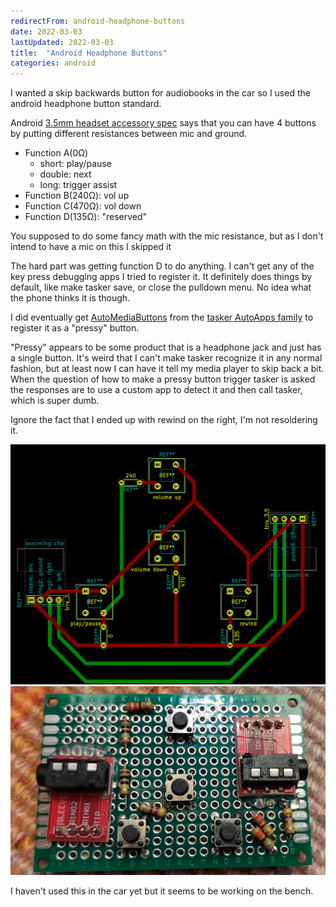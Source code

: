 ```yaml
---
redirectFrom: android-headphone-buttons
date: 2022-03-03
lastUpdated: 2022-03-03
title:  "Android Headphone Buttons"
categories: android
---
```


I wanted a skip backwards button for audiobooks in the car so I used the android headphone button standard.

<!--excerpt-->

Android [3.5mm headset accessory spec](https://source.android.com/devices/accessories/headset/plug-headset-spec)
says that you can have 4 buttons by putting different resistances between mic and ground.
* Function A(0Ω)
  * short: play/pause
  * double: next
  * long: trigger assist
* Function B(240Ω): vol up
* Function C(470Ω): vol down
* Function D(135Ω): "reserved"

You supposed to do some fancy math with the mic resistance, but as I don't intend to have a mic on this I skipped it


The hard part was getting function D to do anything.
I can't get any of the key press debugging apps I tried to register it.
It definitely does things by default, like make tasker save, or close the pulldown menu.
No idea what the phone thinks it is though.

I did eventually get [AutoMediaButtons](https://play.google.com/store/apps/details?id=com.joaomgcd.automediabuttons&hl=en_US&gl=US)
from the [tasker AutoApps family](https://joaoapps.com/) to register it as a "pressy" button.

"Pressy" appears to be some product that is a headphone jack and just has a
single button.
It's weird that I can't make tasker recognize it in any normal
fashion, but at least now I can have it tell my media player to skip back a
bit.
When the question of how to make a pressy button trigger tasker is asked
the responses are to use a custom app to detect it and then call tasker, which
is super dumb.


Ignore the fact that I ended up with rewind on the right, I'm not resoldering it.

![schematic](/assets/pages/android-headphone-buttons/schematic.png)
![final result](/assets/pages/android-headphone-buttons/actual.jpg)

I haven't used this in the car yet but it seems to be working on the bench.
